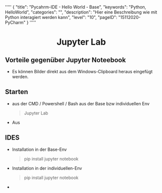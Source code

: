 '''''
{
"title": "Pycahrm-IDE - Hello World - Base",
"keywords": "Python, HelloWorld",
"categories": "",
"description": "Hier eine Beschreibung wie mit Python interagiert werden kann",
"level": "10",
"pageID": "15112020-PyCharm"
}
'''''

<center><h1>Jupyter Lab</h1></center>

## Vorteile gegenüber Jupyter Noteebook
- Es können Bilder direkt aus dem Windows-Clipboard heraus eingefügt werden.

## Starten
- aus der CMD / Powershell / Bash aus der Base bzw individuellen Env
   > Jupyter Lab
- Aus 


## IDES
- Installation in der Base-Env
  > pip install jupyter notebook
- Installation in der individuellen-Env
  > pip install jupyter notebook
- 